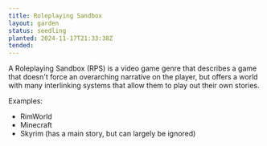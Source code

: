 ```yaml
---
title: Roleplaying Sandbox
layout: garden
status: seedling
planted: 2024-11-17T21:33:38Z
tended: 
---
```


A Roleplaying Sandbox (RPS) is a video game genre that describes a game that doesn't force an overarching narrative on the player, but offers a world with many interlinking systems that allow them to play out their own stories.

Examples:
- RimWorld
- Minecraft
- Skyrim (has a main story, but can largely be ignored)